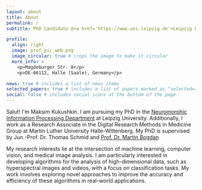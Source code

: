 ```yaml
---
layout: about
title: About
permalink: /
subtitle: PhD Candidate @<a href='https://www.uni-leipzig.de'>Leipzig University</a> and Research Associate @<a href='https://www.uni-halle.de'>Martin Luther University Halle-Wittenberg</a>

profile:
  align: right
  image: prof_pic_web.png
  image_circular: true # crops the image to make it circular
  more_info: >
    <p>Magdeburger Str. 8</p>
    <p>DE-06112, Halle (Saale), Germany</p>

news: true # includes a list of news items
selected_papers: true # includes a list of papers marked as "selected={true}"
social: false # includes social icons at the bottom of the page
---
```


Salut! I'm Maksim Kukushkin. I am pursuing my PhD in the <a href="https://nmi.informatik.uni-leipzig.de/"> Neuromorphic Information Processing Department</a> at Leipzig University. Additionally, I work as a Research Associate in the Digital Research Methods in Medicine Group at Martin Luther University Halle-Wittenberg. My PhD is supervised by Jun.-Prof. Dr. Thomas Schmid and <a href="https://nmi.informatik.uni-leipzig.de/staff/prof-dr-martin-bogdan/">Prof. Dr. Martin Bogdan</a>

My research interests lie at the intersection of machine learning, computer vision, and medical image analysis. I am particularly interested in developing algorithms for the analysis of high-dimensional data, such as hyperspectral images and videos, with a focus on classification tasks. My work involves exploring novel approaches to improve the accuracy and efficiency of these algorithms in real-world applications.
